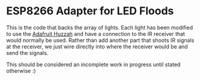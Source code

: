 # ESP8266 Adapter for LED Floods
This is the code that backs the array of lights. Each light has been modified to use the [Adafruit Huzzah](https://learn.adafruit.com/adafruit-feather-huzzah-esp8266/pinouts) and have a connection to the IR receiver that would normally be used. Rather than add another part that shoots IR signals at the receiver, we just wire directly into where the receiver would be and send the signals.

This should be considered an incomplete work in progress until stated otherwise :)

